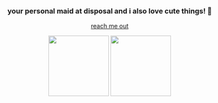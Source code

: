 <h3 align="center">your personal maid at disposal and i also love cute things! 🎀 </h3>

<p align="center">
    <a href="https://yoshi.moe">reach me out</a>
</p>

<div align="center">
  <picture>
    <source 
      srcset="https://github-readme-stats-sigma-five.vercel.app/api?username=yoshikazuuu&show_icons=true&theme=omni"
      media="(prefers-color-scheme: dark)"
    />
    <img height="140px" 
      src="https://github-readme-stats-sigma-five.vercel.app/api?username=yoshikazuuu&show_icons=true" />
  </picture>
  <picture>
    <source 
      srcset="https://github-readme-stats-sigma-five.app/api/top-langs/?username=yoshikazuuu&theme=omni&hide_border=false&include_all_commits=true&count_private=true&layout=compact"
      media="(prefers-color-scheme: dark)"
    />
    <img height="140px" 
      src="https://github-readme-stats-sigma-five.vercel.app/api/top-langs?username=yoshikazuuu&show_icons=true" />
  </picture>
</div>
